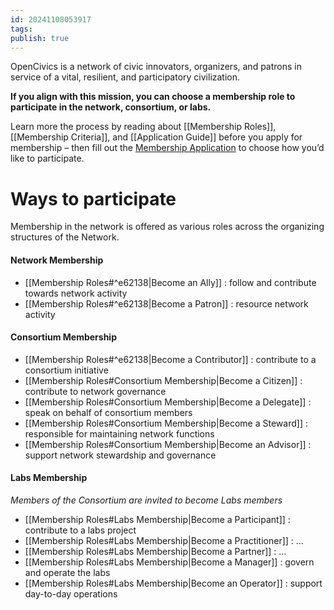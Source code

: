 ```yaml
---
id: 20241108053917
tags: 
publish: true
---
```

OpenCivics is a network of civic innovators, organizers, and patrons in service of a vital, resilient, and participatory civilization.

**If you align with this mission, you can choose a membership role to participate in the network, consortium, or labs.**

Learn more the process by reading about [[Membership Roles]], [[Membership Criteria]], and [[Application Guide]] before you apply for membership – then fill out the [Membership Application](http://go.opencivics.co/application) to choose how you’d like to participate.

# Ways to participate

Membership in the network is offered as various roles across the organizing structures of the Network.

#### Network Membership

- [[Membership Roles#^e62138|Become an Ally]] : follow and contribute towards network activity
- [[Membership Roles#^e62138|Become a Patron]] : resource network activity

#### Consortium Membership

- [[Membership Roles#^e62138|Become a Contributor]] : contribute to a consortium initiative
- [[Membership Roles#Consortium Membership|Become a Citizen]] : contribute to network governance
- [[Membership Roles#Consortium Membership|Become a Delegate]] : speak on behalf of consortium members
- [[Membership Roles#Consortium Membership|Become a Steward]] : responsible for maintaining network functions
- [[Membership Roles#Consortium Membership|Become an Advisor]] : support network stewardship and governance

#### Labs Membership

*Members of the Consortium are invited to become Labs members*

- [[Membership Roles#Labs Membership|Become a Participant]] : contribute to a labs project
- [[Membership Roles#Labs Membership|Become a Practitioner]] : ...
- [[Membership Roles#Labs Membership|Become a Partner]] : ...
- [[Membership Roles#Labs Membership|Become a Manager]] : govern and operate the labs
- [[Membership Roles#Labs Membership|Become an Operator]] : support day-to-day operations
